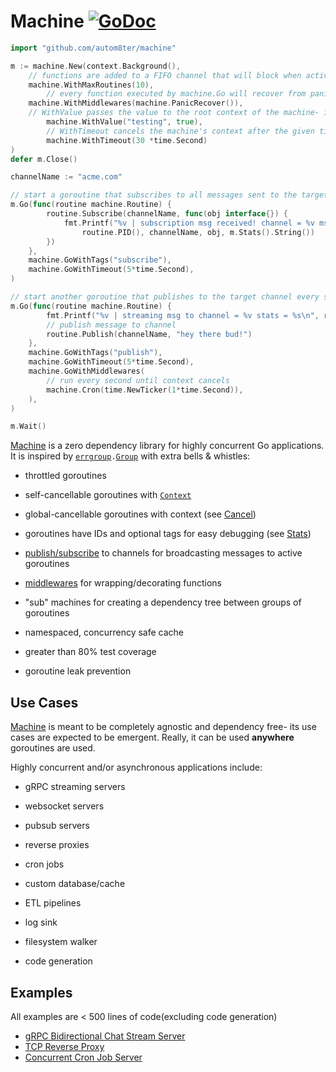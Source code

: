 # Machine [![GoDoc](https://godoc.org/github.com/autom8ter/machine?status.svg)](https://godoc.org/github.com/autom8ter/machine)

```go
import "github.com/autom8ter/machine"

m := machine.New(context.Background(),
	// functions are added to a FIFO channel that will block when active routines == max routines. 
	machine.WithMaxRoutines(10),
        // every function executed by machine.Go will recover from panics
	machine.WithMiddlewares(machine.PanicRecover()),
	// WithValue passes the value to the root context of the machine- it is available in the context of all child machine's & all Routine's
        machine.WithValue("testing", true),
        // WithTimeout cancels the machine's context after the given timeout
        machine.WithTimeout(30 *time.Second)
)
defer m.Close()

channelName := "acme.com"

// start a goroutine that subscribes to all messages sent to the target channel for 5 seconds
m.Go(func(routine machine.Routine) {
		routine.Subscribe(channelName, func(obj interface{}) {
			fmt.Printf("%v | subscription msg received! channel = %v msg = %v stats = %s\n",
				routine.PID(), channelName, obj, m.Stats().String())
		})
	},
	machine.GoWithTags("subscribe"),
	machine.GoWithTimeout(5*time.Second),
)

// start another goroutine that publishes to the target channel every second for 5 seconds
m.Go(func(routine machine.Routine) {
		fmt.Printf("%v | streaming msg to channel = %v stats = %s\n", routine.PID(), channelName, routine.Machine().Stats().String())
		// publish message to channel
		routine.Publish(channelName, "hey there bud!")
	},
	machine.GoWithTags("publish"),
	machine.GoWithTimeout(5*time.Second),
	machine.GoWithMiddlewares(
		// run every second until context cancels
		machine.Cron(time.NewTicker(1*time.Second)),
	),
)

m.Wait()
```

[Machine](https://pkg.go.dev/github.com/autom8ter/machine#Machine) is a zero dependency library for highly concurrent Go applications. It is inspired by [`errgroup`](https://pkg.go.dev/golang.org/x/sync/errgroup)`.`[`Group`](https://pkg.go.dev/golang.org/x/sync/errgroup#Group) with extra bells & whistles:

- throttled goroutines

- self-cancellable goroutines with [`Context`](https://golang.org/pkg/context#Context)

- global-cancellable goroutines with context (see [Cancel](https://pkg.go.dev/github.com/autom8ter/machine#Machine.Cancel))

- goroutines have IDs and optional tags for easy debugging (see [Stats](https://pkg.go.dev/github.com/autom8ter/machine#Machine.Stats))

- [publish/subscribe](https://pkg.go.dev/github.com/autom8ter/machine#PubSub) to channels for broadcasting messages to active goroutines

- [middlewares](https://pkg.go.dev/github.com/autom8ter/machine#Middleware) for wrapping/decorating functions

- "sub" machines for creating a dependency tree between groups of goroutines

- namespaced, concurrency safe cache

- greater than 80% test coverage

- goroutine leak prevention

## Use Cases

[Machine](https://pkg.go.dev/github.com/autom8ter/machine#Machine) is meant to be completely agnostic and dependency free- its use cases are expected to be emergent.
Really, it can be used **anywhere** goroutines are used. 

Highly concurrent and/or asynchronous applications include:

- gRPC streaming servers

- websocket servers

- pubsub servers

- reverse proxies

- cron jobs

- custom database/cache

- ETL pipelines

- log sink

- filesystem walker

- code generation

## Examples

All examples are < 500 lines of code(excluding code generation)

- [gRPC Bidirectional Chat Stream Server](examples/README.md#grpc-bidirectional-chat-server)
- [TCP Reverse Proxy](examples/README.md#tcp-reverse-proxy)
- [Concurrent Cron Job Server](examples/README.md#concurrent-cron-server)
